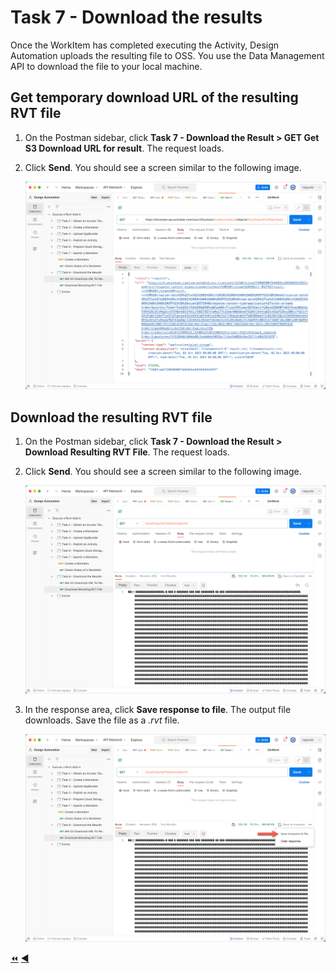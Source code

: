 # Task 7 - Download the results

Once the WorkItem has completed executing the Activity, Design Automation uploads the resulting file to OSS. You use the Data Management API to download the file to your local machine.


## Get temporary download URL of the resulting RVT file

1. On the Postman sidebar, click **Task 7 - Download the Result > GET Get S3 Download URL for result**. The request loads.

2. Click **Send**. You should see a screen similar to the following image.

    ![Download Result](../images/task7-download_step_1.png "Download Result")

## Download the resulting RVT file

1. On the Postman sidebar, click **Task 7 - Download the Result > Download Resulting RVT File**. The request loads.

2. Click **Send**. You should see a screen similar to the following image.

    ![Download Result](../images/task7-download_step_2.png "Download Result")

3. In the response area, click **Save response to file**. The output file downloads. Save the file as a *.rvt* file.

    ![Save Result](../images/task7-download_step_2b.png "Save Result")


[:rewind:](../readme.md "readme.md") [:arrow_backward:](task-7.md "Previous task")
